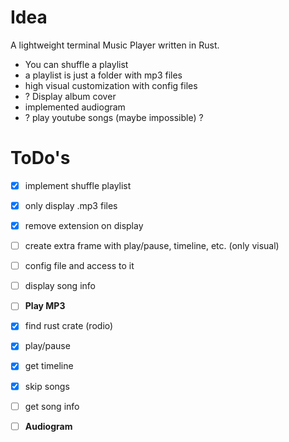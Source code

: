 # Idea
 A lightweight terminal Music Player written in Rust.

 - You can shuffle a playlist
 - a playlist is just a folder with mp3 files
 - high visual customization with config files
 - ? Display album cover
 - implemented audiogram
 - ? play youtube songs (maybe impossible) ?

# ToDo's
 - [x] implement shuffle playlist
 - [x] only display .mp3 files
 - [x] remove extension on display
 - [ ] create extra frame with play/pause, timeline, etc. (only visual)
 - [ ] config file and access to it
 - [ ] display song info

 - [ ] **Play MP3**
  - [x] find rust crate (rodio)
  - [x] play/pause
  - [x] get timeline
  - [x] skip songs
  - [ ] get song info
 
 - [ ] **Audiogram**
